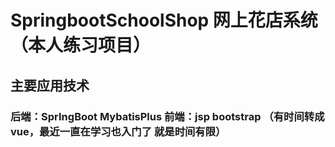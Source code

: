 # SpringbootSchoolShop  网上花店系统（本人练习项目）
## 主要应用技术 
### 后端：SprIngBoot  MybatisPlus  前端：jsp bootstrap  （有时间转成vue，最近一直在学习也入门了 就是时间有限）
